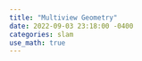 ```yaml
---
title: "Multiview Geometry"
date: 2022-09-03 23:18:00 -0400
categories: slam
use_math: true
---
```


